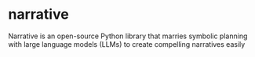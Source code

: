 # narrative
Narrative is an open-source Python library that marries symbolic planning with large language models (LLMs)  to create compelling narratives easily
